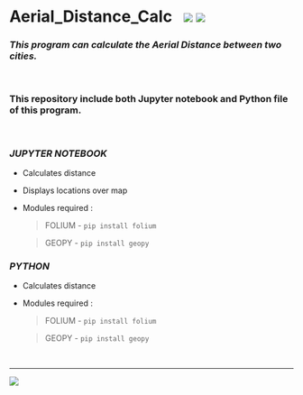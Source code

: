 # Aerial_Distance_Calc    &nbsp;    [![](https://img.shields.io/badge/Language-Python-blue?logo=python&style=flat)](https://www.python.org/) [![](https://img.shields.io/badge/Language-Jupyter-orange?logo=jupyter&style=flat)](https://jupyter.org/)
### ***This program can calculate the Aerial Distance between two cities.***

<br>

### This repository include both Jupyter notebook and Python file of this program.

<br>

### *JUPYTER NOTEBOOK*
- Calculates distance
- Displays locations over map

- Modules required : 

    > FOLIUM - `pip install folium` 

    > GEOPY - `pip install geopy`


### *PYTHON* 
- Calculates distance

- Modules required : 

    > FOLIUM - `pip install folium` 

    > GEOPY - `pip install geopy`

<br/>
<hr>

[![](https://img.shields.io/badge/GitHub-InvisiblePro-blue?logo=github&style=flat)](https://github.com/InvisiblePro)
